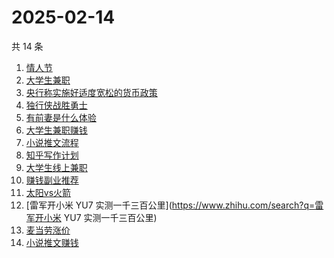 # 2025-02-14

共 14 条

<!-- BEGIN ZHIHUSEARCH -->
<!-- 最后更新时间 Fri Feb 14 2025 17:11:22 GMT+0800 (China Standard Time) -->
1. [情人节](https://www.zhihu.com/search?q=情人节)
1. [大学生兼职](https://www.zhihu.com/search?q=大学生兼职)
1. [央行称实施好适度宽松的货币政策](https://www.zhihu.com/search?q=央行称实施好适度宽松的货币政策)
1. [独行侠战胜勇士](https://www.zhihu.com/search?q=独行侠战胜勇士)
1. [有前妻是什么体验](https://www.zhihu.com/search?q=有前妻是什么体验)
1. [大学生兼职赚钱](https://www.zhihu.com/search?q=大学生兼职赚钱)
1. [小说推文流程](https://www.zhihu.com/search?q=小说推文流程)
1. [知乎写作计划](https://www.zhihu.com/search?q=知乎写作计划)
1. [大学生线上兼职](https://www.zhihu.com/search?q=大学生线上兼职)
1. [赚钱副业推荐](https://www.zhihu.com/search?q=赚钱副业推荐)
1. [太阳vs火箭](https://www.zhihu.com/search?q=太阳vs火箭)
1. [雷军开小米 YU7 实测一千三百公里](https://www.zhihu.com/search?q=雷军开小米 YU7 实测一千三百公里)
1. [麦当劳涨价](https://www.zhihu.com/search?q=麦当劳涨价)
1. [小说推文赚钱](https://www.zhihu.com/search?q=小说推文赚钱)
<!-- END ZHIHUSEARCH -->

